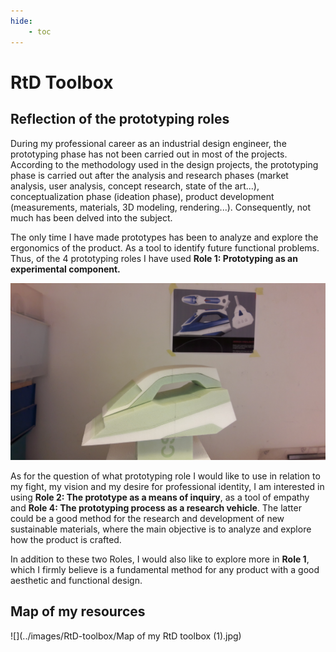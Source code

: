 ```yaml
---
hide:
    - toc
---
```


# **RtD Toolbox**
## Reflection of the prototyping roles

During my professional career as an industrial design engineer, the prototyping phase has not been carried out in most of the projects. According to the methodology used in the design projects, the prototyping phase is carried out after the analysis and research phases (market analysis, user analysis, concept research, state of the art...), conceptualization phase (ideation phase), product development (measurements, materials, 3D modeling, rendering...). Consequently, not much has been delved into the subject. 

The only time I have made prototypes has been to analyze and explore the ergonomics of the product. As a tool to identify future functional problems. Thus, of the 4 prototyping roles I have used **Role 1: Prototyping as an experimental component.**

![](../images/RtD-toolbox/1.jpg)

As for the question of what prototyping role I would like to use in relation to my fight, my vision and my desire for professional identity, I am interested in using **Role 2: The prototype as a means of inquiry**, as a tool of empathy and **Role 4: The prototyping process as a research vehicle**. The latter could be a good method for the research and development of new sustainable materials, where the main objective is to analyze and explore how the product is crafted. 

In addition to these two Roles, I would also like to explore more in **Role 1**, which I firmly believe is a fundamental method for any product with a good aesthetic and functional design.

## Map of my resources
![](../images/RtD-toolbox/Map of my RtD toolbox (1).jpg)